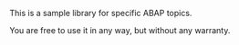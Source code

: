 This is a sample library for specific ABAP topics. 

You are free to use it in any way, but without any warranty. 

